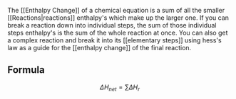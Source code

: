 The [[Enthalpy Change]] of a chemical equation is a sum of all the smaller [[Reactions|reactions]] enthalpy's which make up the larger one. If you can break a reaction down into individual steps, the sum of those individual steps enthalpy's is the sum of the whole reaction at once. You can also get a complex reaction and break it into its [[elementary steps]] using hess's law as a guide for the [[enthalpy change]] of the final reaction.

## Formula
$$
\Delta H_{net} = \sum{\Delta H_r}
$$